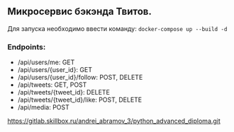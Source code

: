 ## Микросервис бэкэнда Твитов.

Для запуска необходимо ввести команду: `docker-compose up --build -d` 


### Endpoints:
- /api/users/me: GET 
- /api/users/{user_id}: GET 
- /api/users/{user_id}/follow: POST, DELETE
- /api/tweets: GET, POST
- /api/tweets/{tweet_id}: DELETE
- /api/tweets/{tweet_id}/like: POST, DELETE
- /api/media: POST 

https://gitlab.skillbox.ru/andrei_abramov_3/python_advanced_diploma.git